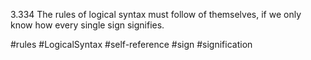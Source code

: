 3.334 The rules of logical syntax must follow of themselves, if we only know how every single sign signifies.

#rules #LogicalSyntax #self-reference #sign #signification 